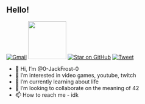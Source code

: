 ## Hello!
[![Gmail](https://cdn4.iconfinder.com/data/icons/free-colorful-icons/360/gmail.png)]()
<img src="https://cdn4.iconfinder.com/data/icons/free-colorful-icons/360/gmail.png"  width="100" height="100">
[![Star on GitHub](https://img.shields.io/github/stars/jonsn0w/hyde.svg?style=social)](https://github.com/jonsn0w/hyde/stargazers)
[![Tweet](https://img.shields.io/twitter/url/https/github.com/jonsn0w/hyde.svg?style=social)](https://twitter.com/intent/tweet?text=Check%20out%20Hyde!%20%E2%9C%A8%20An%20accessible,%20open-source%20markdown%20editor%20for%20any%20user%20E2%9C%A8%20https://github.com/jonsn0w/hyde%20%F0%9F%A4%97)
- 👋 Hi, I’m @0-JackFrost-0
- 👀 I’m interested in video games, youtube, twitch
- 🌱 I’m currently learning about life
- 💞️ I’m looking to collaborate on the meaning of 42
- 📫 How to reach me - idk

<!---
0-JackFrost-0/0-JackFrost-0 is a ✨ special ✨ repository because its `README.md` (this file) appears on your GitHub profile.
You can click the Preview link to take a look at your changes.
--->

